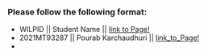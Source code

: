 ### Please follow the following format: ###

* WILPID ||     Student Name ||        [link to Page!](http://google.com)
* 2021MT93287 || Pourab Karchaudhuri || [link_to_Page!](https://pourabkarchaudhuri.github.io/)
* 
